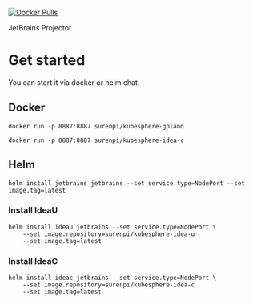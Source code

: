 [![Docker Pulls](https://img.shields.io/docker/pulls/surenpi/kubesphere-goland.svg)](https://hub.docker.com/r/surenpi/kubesphere-goland/tags)

JetBrains Projector

# Get started

You can start it via docker or helm chat.

## Docker

`docker run -p 8887:8887 surenpi/kubesphere-goland`

`docker run -p 8887:8887 surenpi/kubesphere-idea-c`

## Helm

`helm install jetbrains jetbrains --set service.type=NodePort --set image.tag=latest`

### Install IdeaU

```
helm install ideau jetbrains --set service.type=NodePort \
    --set image.repository=surenpi/kubesphere-idea-u
    --set image.tag=latest
```

### Install IdeaC

```
helm install ideac jetbrains --set service.type=NodePort \
    --set image.repository=surenpi/kubesphere-idea-c
    --set image.tag=latest
```

